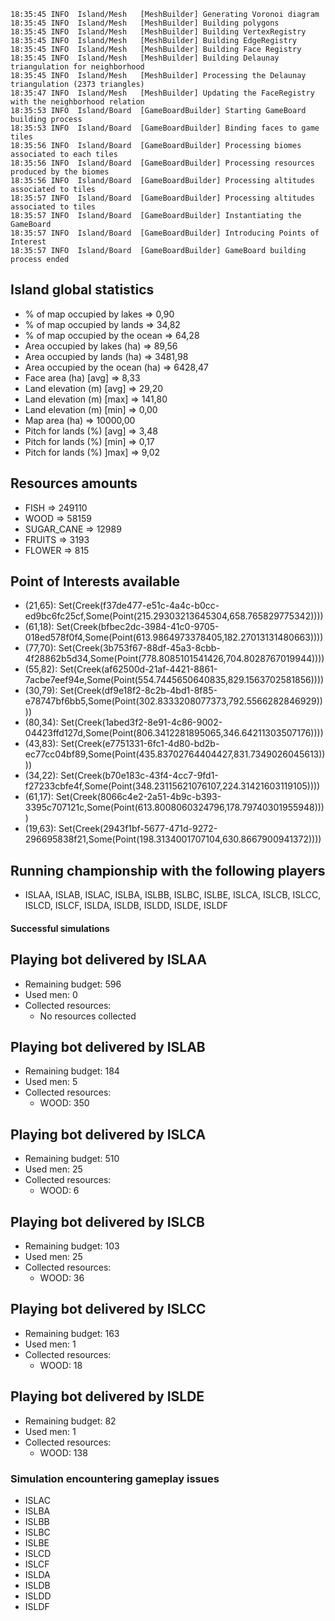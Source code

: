     18:35:45 INFO  Island/Mesh   [MeshBuilder] Generating Voronoi diagram
    18:35:45 INFO  Island/Mesh   [MeshBuilder] Building polygons
    18:35:45 INFO  Island/Mesh   [MeshBuilder] Building VertexRegistry
    18:35:45 INFO  Island/Mesh   [MeshBuilder] Building EdgeRegistry
    18:35:45 INFO  Island/Mesh   [MeshBuilder] Building Face Registry
    18:35:45 INFO  Island/Mesh   [MeshBuilder] Building Delaunay triangulation for neighborhood
    18:35:45 INFO  Island/Mesh   [MeshBuilder] Processing the Delaunay triangulation (2373 triangles)
    18:35:47 INFO  Island/Mesh   [MeshBuilder] Updating the FaceRegistry with the neighborhood relation
    18:35:53 INFO  Island/Board  [GameBoardBuilder] Starting GameBoard building process
    18:35:53 INFO  Island/Board  [GameBoardBuilder] Binding faces to game tiles
    18:35:56 INFO  Island/Board  [GameBoardBuilder] Processing biomes associated to each tiles
    18:35:56 INFO  Island/Board  [GameBoardBuilder] Processing resources produced by the biomes
    18:35:56 INFO  Island/Board  [GameBoardBuilder] Processing altitudes associated to tiles
    18:35:57 INFO  Island/Board  [GameBoardBuilder] Processing altitudes associated to tiles
    18:35:57 INFO  Island/Board  [GameBoardBuilder] Instantiating the GameBoard
    18:35:57 INFO  Island/Board  [GameBoardBuilder] Introducing Points of Interest
    18:35:57 INFO  Island/Board  [GameBoardBuilder] GameBoard building process ended

## Island global statistics
  - % of map occupied by lakes      => 0,90
  - % of map occupied by lands      => 34,82
  - % of map occupied by the ocean  => 64,28
  - Area occupied by lakes (ha)     => 89,56
  - Area occupied by lands (ha)     => 3481,98
  - Area occupied by the ocean (ha) => 6428,47
  - Face area (ha) [avg]            => 8,33
  - Land elevation (m) [avg]        => 29,20
  - Land elevation (m) [max]        => 141,80
  - Land elevation (m) [min]        => 0,00
  - Map area (ha)                   => 10000,00
  - Pitch for lands (%) [avg]       => 3,48
  - Pitch for lands (%) [min]       => 0,17
  - Pitch for lands (%) ]max]       => 9,02

## Resources amounts
  - FISH       => 249110
  - WOOD       => 58159
  - SUGAR_CANE => 12989
  - FRUITS     => 3193
  - FLOWER     => 815

## Point of Interests available
  - (21,65): Set(Creek(f37de477-e51c-4a4c-b0cc-ed9bc6fc25cf,Some(Point(215.29303213645304,658.765829775342))))
  - (61,18): Set(Creek(bfbec2dc-3984-41c0-9705-018ed578f0f4,Some(Point(613.9864973378405,182.27013131480663))))
  - (77,70): Set(Creek(3b753f67-88df-45a3-8cbb-4f28862b5d34,Some(Point(778.8085101541426,704.8028767019944))))
  - (55,82): Set(Creek(af62500d-21af-4421-8861-7acbe7eef94e,Some(Point(554.7445650640835,829.1563702581856))))
  - (30,79): Set(Creek(df9e18f2-8c2b-4bd1-8f85-e78747bf6bb5,Some(Point(302.8333208077373,792.5566282846929))))
  - (80,34): Set(Creek(1abed3f2-8e91-4c86-9002-04423ffd127d,Some(Point(806.3412281895065,346.64211303507176))))
  - (43,83): Set(Creek(e7751331-6fc1-4d80-bd2b-ec77cc04bf89,Some(Point(435.83702764404427,831.7349026045613))))
  - (34,22): Set(Creek(b70e183c-43f4-4cc7-9fd1-f27233cbfe4f,Some(Point(348.23115621076107,224.31421603119105))))
  - (61,17): Set(Creek(8066c4e2-2a51-4b9c-b393-3395c707121c,Some(Point(613.8008060324796,178.79740301955948))))
  - (19,63): Set(Creek(2943f1bf-5677-471d-9272-296695838f21,Some(Point(198.3134001707104,630.8667900941372))))

## Running championship with the following players
  - ISLAA, ISLAB, ISLAC, ISLBA, ISLBB, ISLBC, ISLBE, ISLCA, ISLCB, ISLCC, ISLCD, ISLCF, ISLDA, ISLDB, ISLDD, ISLDE, ISLDF

#### Successful simulations

## Playing bot delivered by ISLAA
  - Remaining budget: 596
  - Used men: 0
  - Collected resources:
    - No resources collected

## Playing bot delivered by ISLAB
  - Remaining budget: 184
  - Used men: 5
  - Collected resources:
    - WOOD: 350

## Playing bot delivered by ISLCA
  - Remaining budget: 510
  - Used men: 25
  - Collected resources:
    - WOOD: 6

## Playing bot delivered by ISLCB
  - Remaining budget: 103
  - Used men: 25
  - Collected resources:
    - WOOD: 36

## Playing bot delivered by ISLCC
  - Remaining budget: 163
  - Used men: 1
  - Collected resources:
    - WOOD: 18

## Playing bot delivered by ISLDE
  - Remaining budget: 82
  - Used men: 1
  - Collected resources:
    - WOOD: 138

### Simulation encountering gameplay issues

  - ISLAC
  - ISLBA
  - ISLBB
  - ISLBC
  - ISLBE
  - ISLCD
  - ISLCF
  - ISLDA
  - ISLDB
  - ISLDD
  - ISLDF